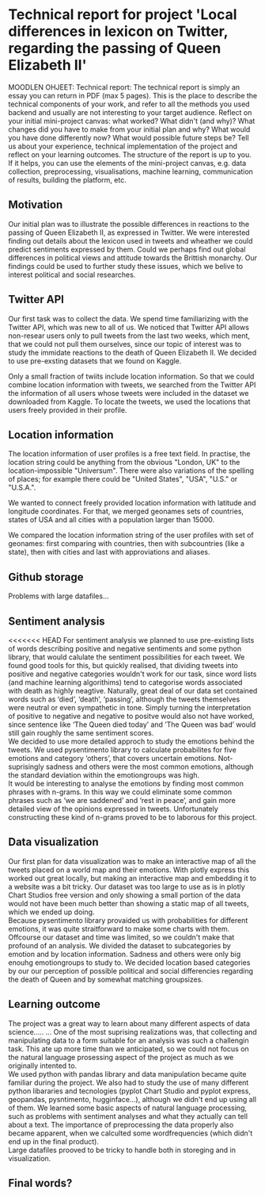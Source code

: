 # Technical report for project 'Local differences in lexicon on Twitter, regarding the passing of Queen Elizabeth II'

MOODLEN OHJEET: Technical report: The technical report is simply an essay you can return in PDF (max 5 pages). This is the place to describe the technical components of your work, and refer to all the methods you used backend and usually are not interesting to your target audience. Reflect on your initial mini-project canvas: what worked? What didn't (and why)? What changes did you have to make from your initial plan and why? What would you have done differently now? What would possible future steps be? Tell us about your experience, technical implementation of the project and reflect on your learning outcomes. The structure of the report is up to you. If it helps, you can use the elements of the mini-project canvas, e.g. data collection, preprocessing, visualisations, machine learning, communication of results, building the platform, etc.

## Motivation
Our initial plan was to illustrate the possible differences in reactions to the passing of Queen Elizabeth II, as expressed in Twitter. We were interested finding out details about the lexicon  used in tweets and wheather we could predict sentiments expressed by them. Could we perhaps find out global differences in political views and attitude towards the Brittish monarchy.  Our findings could be used to further study these issues, which we belive to interest political and social researches.

## Twitter API 

Our first task was to collect the data. We spend time familiarizing with the Twitter API, which was new to all of us.  We noticed that Twitter API allows non-resear users only to pull tweets from the last two weeks, which ment, that we could not pull them ourselves, since our topic of interest was to study the immidate reactions to the death of Queen Elizabeth II. We decided to use pre-exsting datasets that we found on Kaggle. 

Only a small fraction of twiits include location information. So that we could combine location information with tweets, we searched from the Twitter API the information of all users whose tweets were included in the dataset we downloaded from Kaggle. To locate the tweets, we used the locations that users freely provided in their profile.

## Location information

The location information of user profiles is a free text field. In practise, the location string could be anything from the obvious "London, UK" to the location-impossible "Universum". There were also variations of the spelling of places; for example there could be "United States", "USA", "U.S." or "U.S.A.".

We wanted to connect freely provided location information with latitude and longitude coordinates. For that, we merged geonames sets of countries, states of USA and all cities with a population larger than 15000. 

We compared the location information string of the user profiles with set of geonames: first comparing with countries, then with subcountries (like a state), then with cities and last with approviations and aliases. 

## Github storage
Problems with large datafiles...

## Sentiment analysis
<<<<<<< HEAD
For sentiment analysis we planned to use pre-existing lists of words describing positive and negative sentiments and some python library, that would calulate the sentiment possibilities for each tweet. We found good tools for this, but quickly realised, that dividing tweets into positive and negative categories wouldn't work for our task, since word lists (and  machine learning algorithims) tend to categorise words associated with death as highly neagtive. Naturally, great deal of our data set contained words such as ‘died’, ‘death’, ‘passing’, although the tweets themselves were neutral or even sympathetic in tone. Simply turning the interpretation of positive to negative and negative to positve would also not have worked, since sentence like ‘The Queen died today’ and ’The Queen was bad’ would still gain roughly the same sentiment scores. \
We decided to use more detailed approch to study the emotions behind the tweets. We used pysentimento library to calculate probabilites for five emotions and category ‘others’, that covers uncertain emotions. Not-suprisingly sadness and others were the most common emotions, although the standard deviation within the emotiongroups was high.\
It would be interesting to analyse the emotions by finding most common phrases with n-grams. In this way we could eliminate some common phrases such as ‘we are saddened’ and ‘rest in peace’, and gain more detailed view of the opinions expressed in tweets. Unfortunately constructing these kind of n-grams proved to be to laborous for this project.
## Data visualization
Our first plan for data visualization was to make an interactive map of all the tweets placed on a world map and their emotions. With plotly express this worked out great locally, but making an interactive map and embedding it to a website was a bit tricky. Our dataset was too large to use as is in plotly Chart Studios free version and only showing a small portion of the data would not have been much better than showing a static map of all tweets, which we ended up doing.\
Because pysentimento library provaided us with probabilities for different emotions, it was quite straitforward to make some charts with them. Offcourse our dataset and time was limited, so we couldn't make that profound of an analysis. We divided the dataset to subcategories by emotion and by location information. Sadness and others were only big enouhg emotiongroups to study to. We decided location based categories by our our perception of possible political and social differencies regarding the death of Queen and by somewhat matching groupsizes.
## Learning outcome
The project was a great way to learn about many different aspects of data science.....
... 
One of the most suprising realizations was, that collecting and manipulating data to a form suitable for an analysis was such a challengin task. This ate up more time than we anticipated, so we could not focus on the natural language prosessing aspect of the project as much as we originally intented to.\
We used python with pandas library and data manipulation became quite familiar during the project. We also had to study the use of many different python libararies and tecnologies (pyplot Chart Studio and pyplot express, geopandas, pysntimento, hugginface...), although we didn't end up using all of them. We learned some basic aspects of natural language processing, such as problems with sentiment analyses and what they actually can tell about a text. The importance of preprocessing the data properly also became apparent, when we calculted some wordfrequencies (which didn't end up in the final product).\
Large datafiles prooved to be tricky to handle both in storeging and in visualization.  
## Final words?
